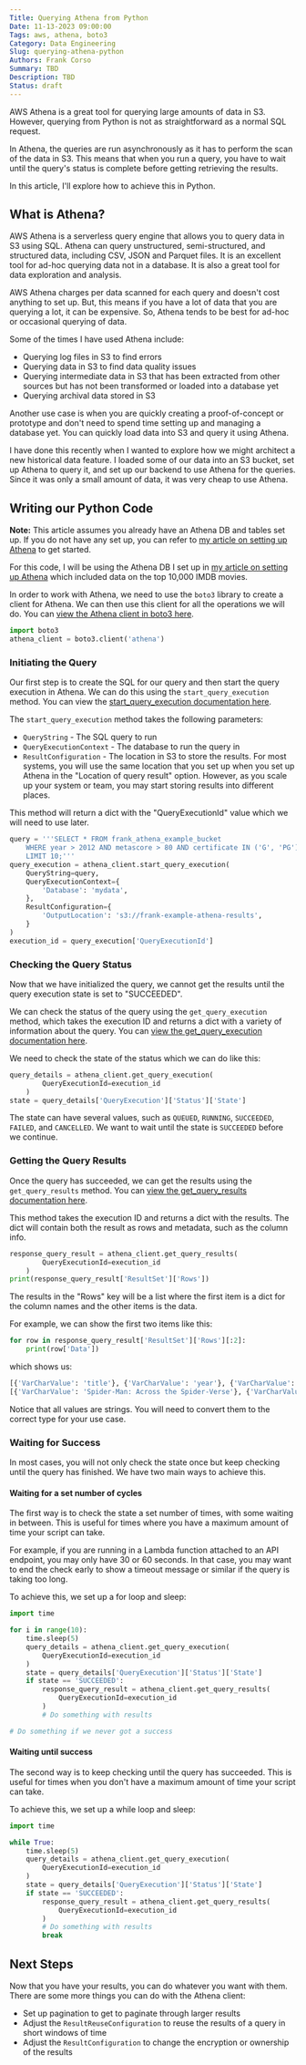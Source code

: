```yaml
---
Title: Querying Athena from Python
Date: 11-13-2023 09:00:00
Tags: aws, athena, boto3
Category: Data Engineering
Slug: querying-athena-python
Authors: Frank Corso
Summary: TBD
Description: TBD
Status: draft
---
```

AWS Athena is a great tool for querying large amounts of data in S3. However, querying from Python is not as straightforward as a normal SQL request.

In Athena, the queries are run asynchronously as it has to perform the scan of the data in S3. This means that when you run a query, you have to wait until the query's status is complete before getting retrieving the results.

In this article, I'll explore how to achieve this in Python.

## What is Athena?

AWS Athena is a serverless query engine that allows you to query data in S3 using SQL. Athena can query unstructured, semi-structured, and structured data, including CSV, JSON and Parquet files. It is an excellent tool for ad-hoc querying data not in a database. It is also a great tool for data exploration and analysis.

AWS Athena charges per data scanned for each query and doesn't cost anything to set up. But, this means if you have a lot of data that you are querying a lot, it can be expensive. So, Athena tends to be best for ad-hoc or occasional querying of data.

Some of the times I have used Athena include:

* Querying log files in S3 to find errors
* Querying data in S3 to find data quality issues
* Querying intermediate data in S3 that has been extracted from other sources but has not been transformed or loaded into a database yet
* Querying archival data stored in S3

Another use case is when you are quickly creating a proof-of-concept or prototype and don't need to spend time setting up and managing a database yet. You can quickly load data into S3 and query it using Athena.

I have done this recently when I wanted to explore how we might architect a new historical data feature. I loaded some of our data into an S3 bucket, set up Athena to query it, and set up our backend to use Athena for the queries. Since it was only a small amount of data, it was very cheap to use Athena.

## Writing our Python Code

**Note:** This article assumes you already have an Athena DB and tables set up. If you do not have any set up, you can refer to [my article on setting up Athena]({filename}2023-10-19-getting-started-athena.md) to get started.

For this code, I will be using the Athena DB I set up in [my article on setting up Athena]({filename}2023-10-19-getting-started-athena.md) which included data on the top 10,000 IMDB movies.

In order to work with Athena, we need to use the `boto3` library to create a client for Athena. We can then use this client for all the operations we will do. You can [view the Athena client in boto3 here](https://boto3.amazonaws.com/v1/documentation/api/latest/reference/services/athena.html#client).

```python
import boto3
athena_client = boto3.client('athena')
```

### Initiating the Query

Our first step is to create the SQL for our query and then start the query execution in Athena. We can do this using the `start_query_execution` method. You can view the [start_query_execution documentation here](https://boto3.amazonaws.com/v1/documentation/api/latest/reference/services/athena/client/start_query_execution.html).

The `start_query_execution` method takes the following parameters:

* `QueryString` - The SQL query to run
* `QueryExecutionContext` - The database to run the query in
* `ResultConfiguration` - The location in S3 to store the results. For most systems, you will use the same location that you set up when you set up Athena in the "Location of query result" option. However, as you scale up your system or team, you may start storing results into different places.

This method will return a dict with the "QueryExecutionId" value which we will need to use later.

```python
query = '''SELECT * FROM frank_athena_example_bucket
    WHERE year > 2012 AND metascore > 80 AND certificate IN ('G', 'PG')
    LIMIT 10;'''
query_execution = athena_client.start_query_execution(
    QueryString=query,
    QueryExecutionContext={
        'Database': 'mydata',
    },
    ResultConfiguration={
        'OutputLocation': 's3://frank-example-athena-results',
    }
)
execution_id = query_execution['QueryExecutionId']
```

### Checking the Query Status

Now that we have initialized the query, we cannot get the results until the query execution state is set to "SUCCEEDED". 

We can check the status of the query using the `get_query_execution` method, which takes the execution ID and returns a dict with a variety of information about the query. You can [view the get_query_execution documentation here](https://boto3.amazonaws.com/v1/documentation/api/latest/reference/services/athena/client/get_query_execution.html).

We need to check the state of the status which we can do like this:

```python
query_details = athena_client.get_query_execution(
        QueryExecutionId=execution_id
    )
state = query_details['QueryExecution']['Status']['State']
```

The state can have several values, such as `QUEUED`, `RUNNING`, `SUCCEEDED`, `FAILED`, and `CANCELLED`. We want to wait until the state is `SUCCEEDED` before we continue.

### Getting the Query Results

Once the query has succeeded, we can get the results using the `get_query_results` method. You can [view the get_query_results documentation here](https://boto3.amazonaws.com/v1/documentation/api/latest/reference/services/athena/client/get_query_results.html).

This method takes the execution ID and returns a dict with the results. The dict will contain both the result as rows and metadata, such as the column info.

```python
response_query_result = athena_client.get_query_results(
        QueryExecutionId=execution_id
    )
print(response_query_result['ResultSet']['Rows'])
```

The results in the "Rows" key will be a list where the first item is a dict for the column names and the other items is the data.

For example, we can show the first two items like this:

```python
for row in response_query_result['ResultSet']['Rows'][:2]:
    print(row['Data'])
```

which shows us:

```python
[{'VarCharValue': 'title'}, {'VarCharValue': 'year'}, {'VarCharValue': 'runtime'}, {'VarCharValue': 'certificate'}, {'VarCharValue': 'rating'}, {'VarCharValue': 'metascore'}, {'VarCharValue': 'votes'}, {'VarCharValue': 'gross'}]
[{'VarCharValue': 'Spider-Man: Across the Spider-Verse'}, {'VarCharValue': '2023'}, {'VarCharValue': '140'}, {'VarCharValue': 'PG'}, {'VarCharValue': '8.9'}, {'VarCharValue': '86.0'}, {'VarCharValue': '203042'}, {}]
```

Notice that all values are strings. You will need to convert them to the correct type for your use case.

### Waiting for Success

In most cases, you will not only check the state once but keep checking until the query has finished. We have two main ways to achieve this.

#### Waiting for a set number of cycles

The first way is to check the state a set number of times, with some waiting in between. This is useful for times where you have a maximum amount of time your script can take.

For example, if you are running in a Lambda function attached to an API endpoint, you may only have 30 or 60 seconds. In that case, you may want to end the check early to show a timeout message or similar if the query is taking too long.

To achieve this, we set up a for loop and sleep:

```python
import time

for i in range(10):
    time.sleep(5)
    query_details = athena_client.get_query_execution(
        QueryExecutionId=execution_id
    )
    state = query_details['QueryExecution']['Status']['State']
    if state == 'SUCCEEDED':
        response_query_result = athena_client.get_query_results(
            QueryExecutionId=execution_id
        )
        # Do something with results

# Do something if we never got a success
```

#### Waiting until success

The second way is to keep checking until the query has succeeded. This is useful for times when you don't have a maximum amount of time your script can take.

To achieve this, we set up a while loop and sleep:

```python
import time

while True:
    time.sleep(5)
    query_details = athena_client.get_query_execution(
        QueryExecutionId=execution_id
    )
    state = query_details['QueryExecution']['Status']['State']
    if state == 'SUCCEEDED':
        response_query_result = athena_client.get_query_results(
            QueryExecutionId=execution_id
        )
        # Do something with results
        break
```

## Next Steps

Now that you have your results, you can do whatever you want with them. There are some more things you can do with the Athena client:

* Set up pagination to get to paginate through larger results
* Adjust the `ResultReuseConfiguration` to reuse the results of a query in short windows of time
* Adjust the `ResultConfiguration` to change the encryption or ownership of the results